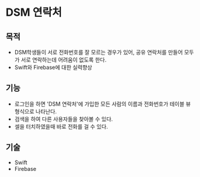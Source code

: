 # DSM 연락처

## 목적

* DSM학생들이 서로 전화번호를 잘 모르는 경우가 있어, 공유 연락처를 만들어 모두가 서로 연락하는데 어려움이 없도록 한다.
* Swift와 Firebase에 대한 실력향상

## 기능

* 로그인을 하면 'DSM 연락처'에 가입한 모든 사람의 이름과 전화번호가 테이블 뷰 형식으로 나타난다.
* 검색을 하여 다른 사용자들을 찾아볼 수 있다.
* 셀을 터치하였을때 바로 전화를 걸 수 있다.

## 기술

* Swift
* Firebase